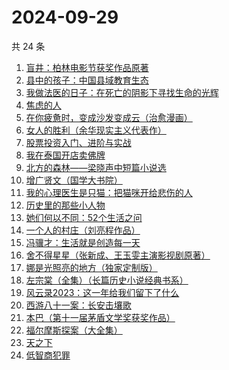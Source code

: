 # 2024-09-29

共 24 条

<!-- BEGIN WEREAD -->
<!-- 最后更新时间 2024-09-29 21:18:55 +0800 -->
1. [盲井：柏林电影节获奖作品原著](https://weread.qq.com/web/bookDetail/2fa32e70813ab939dg011ede)
1. [县中的孩子：中国县域教育生态](https://weread.qq.com/web/bookDetail/14e322e0813ab7ff9g012dff)
1. [我做法医的日子：在死亡的阴影下寻找生命的光辉](https://weread.qq.com/web/bookDetail/124324a0813ab935fg011b13)
1. [焦虑的人](https://weread.qq.com/web/bookDetail/5c432bf0726d70995c4f25f)
1. [在你疲惫时，变成沙发变成云（治愈漫画）](https://weread.qq.com/web/bookDetail/60c32c40813ab938eg01762c)
1. [女人的胜利（余华现实主义代表作）](https://weread.qq.com/web/bookDetail/50132dc0813ab937dg0158cf)
1. [股票投资入门、进阶与实战](https://weread.qq.com/web/bookDetail/b2432a80813ab6ea6g018b18)
1. [我在泰国开店卖佛牌](https://weread.qq.com/web/bookDetail/37432bf05e3e5a374695379)
1. [北方的森林——梁晓声中短篇小说选](https://weread.qq.com/web/bookDetail/41d32060813ab9377g019731)
1. [增广贤文（国学大书院）](https://weread.qq.com/web/bookDetail/a1c329307198e19ba1c7db0)
1. [我的心理医生是只猫：把猫咪开给悲伤的人](https://weread.qq.com/web/bookDetail/35f327c0813ab935fg010a2e)
1. [历史里的那些小人物](https://weread.qq.com/web/bookDetail/a16328e0813ab86ebg0159da)
1. [她们何以不同：52个生活之问](https://weread.qq.com/web/bookDetail/dbc32840813ab9389g01691d)
1. [一个人的村庄（刘亮程作品）](https://weread.qq.com/web/bookDetail/3d332b4053962d3d3f9f7ce)
1. [冯骥才：生活就是创造每一天](https://weread.qq.com/web/bookDetail/8a132890813ab9310g0154b4)
1. [舍不得星星（张新成、王玉雯主演影视剧原著）](https://weread.qq.com/web/bookDetail/3fc327d0813ab9311g0186b7)
1. [娜是光照亮的地方（独家定制版）](https://weread.qq.com/web/bookDetail/4623278071d2306e462e908)
1. [左宗棠（全集）（长篇历史小说经典书系）](https://weread.qq.com/web/bookDetail/48c323a0727ca04f48c7038)
1. [风云录2023：这一年给我们留下了什么](https://weread.qq.com/web/bookDetail/a8532910813ab937ag013a32)
1. [西游八十一案：长安击壤歌](https://weread.qq.com/web/bookDetail/564329b0813ab930bg0181e6)
1. [本巴（第十一届茅盾文学奖获奖作品）](https://weread.qq.com/web/bookDetail/02532ea0813ab9397g0117db)
1. [福尔摩斯探案（大全集）](https://weread.qq.com/web/bookDetail/7273225054d50a727586f49)
1. [天之下](https://weread.qq.com/web/bookDetail/4de326a0721770aa4de95f4)
1. [低智商犯罪](https://weread.qq.com/web/bookDetail/796329f071b0e30d79631c6)
<!-- END WEREAD -->